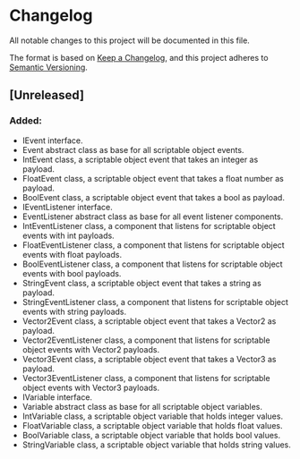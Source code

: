 ﻿# Changelog

All notable changes to this project will be documented in this file.

The format is based on [Keep a Changelog](https://keepachangelog.com/en/1.0.0/),
and this project adheres to [Semantic Versioning](https://semver.org/spec/v2.0.0.html).

## [Unreleased]

### Added:

- IEvent interface.
- Event abstract class as base for all scriptable object events.
- IntEvent class, a scriptable object event that takes an integer as payload.
- FloatEvent class, a scriptable object event that takes a float number as payload.
- BoolEvent class, a scriptable object event that takes a bool as payload.
- IEventListener interface.
- EventListener abstract class as base for all event listener components.
- IntEventListener class, a component that listens for scriptable object events with int payloads.
- FloatEventListener class, a component that listens for scriptable object events with float payloads.
- BoolEventListener class, a component that listens for scriptable object events with bool payloads.
- StringEvent class, a scriptable object event that takes a string as payload.
- StringEventListener class, a component that listens for scriptable object events with string payloads.
- Vector2Event class, a scriptable object event that takes a Vector2 as payload.
- Vector2EventListener class, a component that listens for scriptable object events with Vector2 payloads.
- Vector3Event class, a scriptable object event that takes a Vector3 as payload.
- Vector3EventListener class, a component that listens for scriptable object events with Vector3 payloads.
- IVariable interface.
- Variable abstract class as base for all scriptable object variables.
- IntVariable class, a scriptable object variable that holds integer values.
- FloatVariable class, a scriptable object variable that holds float values.
- BoolVariable class, a scriptable object variable that holds bool values.
- StringVariable class, a scriptable object variable that holds string values.

